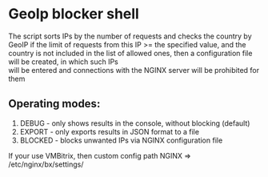 # GeoIp blocker shell

The script sorts IPs by the number of requests and checks the country by GeoIP 
if the limit of requests from this IP >= the specified value, 
and the country is not included in the list of allowed ones, 
then a configuration file will be created, in which such IPs  
will be entered and connections with the NGINX server will be prohibited for them

## Operating modes:
1. DEBUG - only shows results in the console, without blocking (default)
2. EXPORT - only exports results in JSON format to a file
3. BLOCKED - blocks unwanted IPs via NGINX configuration file

If your use VMBitrix, then custom config path NGINX => /etc/nginx/bx/settings/